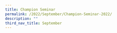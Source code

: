 ```yaml
---
title: Champion Seminar
permalink: /2022/September/Champion-Seminar-2022/
description: ""
third_nav_title: September
---
```

